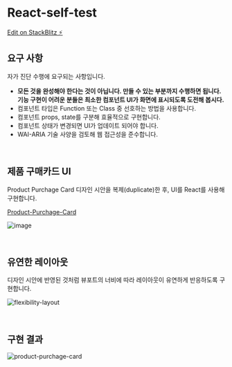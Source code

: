 # React-self-test

[Edit on StackBlitz ⚡️](https://stackblitz.com/edit/react-ai9qtt)

## 요구 사항

자가 진단 수행에 요구되는 사항입니다.

- **모든 것을 완성해야 한다는 것이 아닙니다. 만들 수 있는 부분까지 수행하면 됩니다.
  기능 구현이 어려운 분들은 최소한 컴포넌트 UI가 화면에 표시되도록 도전해 봅시다.**
- 컴포넌트 타입은 Function 또는 Class 중 선호하는 방법을 사용합니다.
- 컴포넌트 props, state를 구분해 효율적으로 구현합니다.
- 컴포넌트 상태가 변경되면 UI가 업데이트 되어야 합니다.
- WAI-ARIA 기술 사양을 검토해 웹 접근성을 준수합니다.

<br/>

## 제품 구매카드 UI

Product Purchage Card 디자인 시안을 복제(duplicate)한 후, UI를 React를 사용해 구현합니다.

[Product-Purchage-Card](https://www.figma.com/file/mugXqLwMI8b5DzZhIp7DAP/Product-Purchage-Card/duplicate)

![image](https://user-images.githubusercontent.com/102462534/221388565-7e44344a-1b74-486e-8704-9d30f96f2d12.png)

<br/>

## 유연한 레이아웃

디자인 시안에 반영된 것처럼 뷰포트의 너비에 따라 레이아웃이 유연하게 반응하도록 구현합니다.

![flexibility-layout](https://user-images.githubusercontent.com/102462534/221393953-031a603a-53ee-4f9e-b465-1456754580b9.gif)

<br/>

## 구현 결과

![product-purchage-card](https://user-images.githubusercontent.com/102462534/221394886-8deb009a-62d6-4299-af1e-6ecb02ec76b5.gif)

</br>
